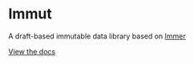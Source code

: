 # Immut

A draft-based immutable data library based on [Immer](https://github.com/immerjs/immer)

[View the docs](https://solarhorizon.github.io/immut)

